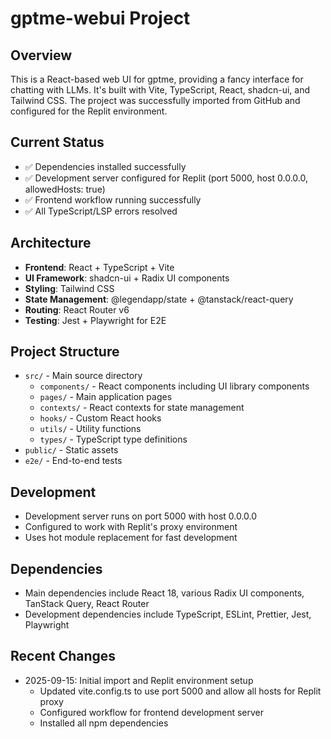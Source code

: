 # gptme-webui Project

## Overview
This is a React-based web UI for gptme, providing a fancy interface for chatting with LLMs. It's built with Vite, TypeScript, React, shadcn-ui, and Tailwind CSS. The project was successfully imported from GitHub and configured for the Replit environment.

## Current Status
- ✅ Dependencies installed successfully
- ✅ Development server configured for Replit (port 5000, host 0.0.0.0, allowedHosts: true)
- ✅ Frontend workflow running successfully
- ✅ All TypeScript/LSP errors resolved

## Architecture
- **Frontend**: React + TypeScript + Vite
- **UI Framework**: shadcn-ui + Radix UI components
- **Styling**: Tailwind CSS
- **State Management**: @legendapp/state + @tanstack/react-query
- **Routing**: React Router v6
- **Testing**: Jest + Playwright for E2E

## Project Structure
- `src/` - Main source directory
  - `components/` - React components including UI library components
  - `pages/` - Main application pages
  - `contexts/` - React contexts for state management
  - `hooks/` - Custom React hooks
  - `utils/` - Utility functions
  - `types/` - TypeScript type definitions
- `public/` - Static assets
- `e2e/` - End-to-end tests

## Development
- Development server runs on port 5000 with host 0.0.0.0
- Configured to work with Replit's proxy environment
- Uses hot module replacement for fast development

## Dependencies
- Main dependencies include React 18, various Radix UI components, TanStack Query, React Router
- Development dependencies include TypeScript, ESLint, Prettier, Jest, Playwright

## Recent Changes
- 2025-09-15: Initial import and Replit environment setup
  - Updated vite.config.ts to use port 5000 and allow all hosts for Replit proxy
  - Configured workflow for frontend development server
  - Installed all npm dependencies